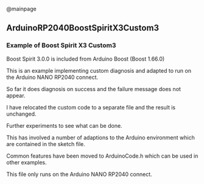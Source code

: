 @mainpage

## ArduinoRP2040BoostSpiritX3Custom3

### Example of Boost Spirit X3 Custom3

Boost Spirit 3.0.0 is included from Arduino Boost (Boost 1.66.0)

This is an example implementing custom diagnosis
and adapted to run on the Arduino NANO RP2040 connect.

So far it does diagnosis on success and the failure message does not appear.

I have relocated the custom code to a separate file and the result is unchanged.

Further experiments to see what can be done.

This has involved a number of adaptions to the Arduino environment which are contained in the sketch file.

Common features have been moved to ArduinoCode.h which can be used in other examples.

This file only runs on the Arduino NANO RP2040 connect.
